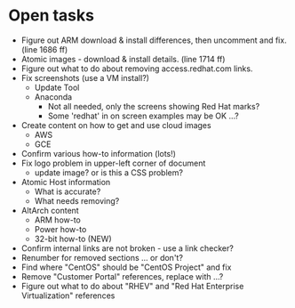 Open tasks
==========
* Figure out ARM download & install differences, then uncomment and
  fix. (line 1686 ff)
* Atomic images - download & install details. (line 1714 ff)
* Figure out what to do about removing access.redhat.com links.
* Fix screenshots (use a VM install?)
  - Update Tool
  - Anaconda
    - Not all needed, only the screens showing Red Hat marks?
    - Some 'redhat' in on screen examples may be OK ...?
* Create content on how to get and use cloud images
  - AWS
  - GCE
* Confirm various how-to information (lots!)
* Fix logo problem in upper-left corner of document
  - update image? or is this a CSS problem?
* Atomic Host information
  - What is accurate?
  - What needs removing?
* AltArch content
  - ARM how-to
  - Power how-to
  - 32-bit how-to (NEW)
* Confirm internal links are not broken - use a link checker?
* Renumber for removed sections ... or don't?
* Find where "CentOS" should be "CentOS Project" and fix
* Remove "Customer Portal" references, replace with ...?
* Figure out what to do about "RHEV" and "Red Hat Enterprise Virtualization" references
